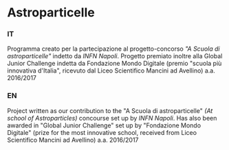 # Astroparticelle

### IT

Programma creato per la partecipazione al progetto-concorso _"A Scuola di astroparticelle"_ indetto da _INFN Napoli_. Progetto premiato inoltre alla Global Junior Challenge indetta da Fondazione Mondo Digitale (premio "scuola più innovativa d'Italia", ricevuto dal Liceo Scientifico Mancini ad Avellino) 
a.a. 2016/2017

### EN

Project written as our contribution to the "A Scuola di astroparticelle" _(At school of Astroparticles)_ concourse set up by _INFN Napoli_. Has also been awarded in "Global Junior Challenge" set up by "Fondazione Mondo Digitale" (prize for the most innovative school, received from Liceo Scientifico Mancini ad Avellino)
a.a. 2016/2017
